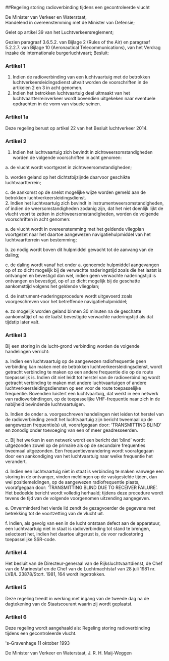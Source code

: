 <meta http-equiv='Content-Type' content='text/html; charset=utf-8' />

##Regeling storing radioverbinding tijdens een gecontroleerde vlucht

De Minister van Verkeer en Waterstaat,  
Handelend in overeenstemming met de Minister van Defensie;

Gelet op artikel 39 van het Luchtverkeersreglement;

Gezien paragraaf 3.6.5.2. van Bijlage 2 (Rules of the Air) en paragraaf 5.2.2.7. van Bijlage 10 (Aeronautical Telecommunications), van het Verdrag inzake de internationale burgerluchtvaart;
Besluit:    

### Artikel  1  

1.  Indien de radioverbinding van een luchtvaartuig met de betrokken luchtverkeersleidingsdienst uitvalt worden de voorschriften in de artikelen 2 en 3 in acht genomen.   
2.  Indien het betrokken luchtvaartuig deel uitmaakt van het luchtvaartterreinverkeer wordt bovendien uitgekeken naar eventuele opdrachten in de vorm van visuele seinen.  

### Artikel  1a  

Deze regeling berust op artikel 22 van het Besluit luchtverkeer 2014. 

### Artikel  2  

1.  Indien het luchtvaartuig zich bevindt in zichtweersomstandigheden worden de volgende voorschriften in acht genomen: 

a. de vlucht wordt voortgezet in zichtweersomstandigheden; 

b. worden geland op het dichtstbijzijnde daarvoor geschikte luchtvaartterrein; 

c. de aankomst op de snelst mogelijke wijze worden gemeld aan de betrokken luchtverkeersleidingsdienst.    
2.  Indien het luchtvaartuig zich bevindt in instrumentweersomstandigheden, of indien de weersomstandigheden zodanig zijn, dat het niet doenlijk lijkt de vlucht voort te zetten in zichtweersomstandigheden, worden de volgende voorschriften in acht genomen: 

a. de vlucht wordt in overeenstemming met het geldende vliegplan voortgezet naar het daartoe aangewezen navigatiehulpmiddel van het luchtvaartterrein van bestemming; 

b. zo nodig wordt boven dit hulpmiddel gewacht tot de aanvang van de daling; 

c. de daling wordt vanaf het onder a. genoemde hulpmiddel aangevangen op of zo dicht mogelijk bij de verwachte naderingstijd zoals die het laatst is ontvangen en bevestigd dan wel, indien geen verwachte naderingstijd is ontvangen en bevestigd, op of zo dicht mogelijk bij de geschatte aankomsttijd volgens het geldende vliegplan; 

d. de instrument-naderingsprocedure wordt uitgevoerd zoals voorgeschreven voor het betreffende navigatiehulpmiddel; 

e. zo mogelijk worden geland binnen 30 minuten na de geschatte aankomsttijd of na de laatst bevestigde verwachte naderingstijd als dat tijdstip later valt.   

### Artikel  3  

Bij een storing in de lucht-grond verbinding worden de volgende handelingen verricht: 

a. Indien een luchtvaartuig op de aangewezen radiofrequentie geen verbinding kan maken met de betrokken luchtverkeersleidingsdienst, wordt getracht verbinding te maken op een andere frequentie die op de route toepasselijk is. Indien dit niet leidt tot herstel van de radioverbinding wordt getracht verbinding te maken met andere luchtvaartuigen of andere luchtverkeersleidingsdiensten op een voor de route toepasselijke frequentie. Bovendien luistert een luchtvaartuig, dat werkt in een netwerk van radioverbindingen, op de toepasselijke VHF-frequentie naar zich in de nabijheid bevindende luchtvaartuigen. 

b. Indien de onder a. voorgeschreven handelingen niet leiden tot herstel van de radioverbinding zendt het luchtvaartuig zijn bericht tweemaal op de aangewezen frequentie(s) uit, voorafgegaan door: ‘TRANSMITTING BLIND’ en zonodig onder toevoeging van een of meer geadresseerden. 

c. Bij het werken in een netwerk wordt een bericht dat ‘blind’ wordt uitgezonden zowel op de primaire als op de secundaire frequenties tweemaal uitgezonden. Een frequentieverandering wordt voorafgegaan door een aankondiging van het luchtvaartuig naar welke frequentie het verandert. 

d. Indien een luchtvaartuig niet in staat is verbinding te maken vanwege een storing in de ontvanger, vinden meldingen op de vastgestelde tijden, dan wel positiemeldingen, op de aangewezen radiofrequentie plaats, voorafgegaan door: ‘TRANSMITTING BLIND DUE TO RECEIVER FAILURE’. Het bedoelde bericht wordt volledig herhaald; tijdens deze procedure wordt tevens de tijd van de volgende voorgenomen uitzending aangegeven. 

e. Onverminderd het vierde lid zendt de gezagvoerder de gegevens met betrekking tot de voortzetting van de vlucht uit. 

f. Indien, als gevolg van een in de lucht ontstaan defect aan de apparatuur, een luchtvaartuig niet in staat is radioverbinding tot stand te brengen, selecteert het, indien het daartoe uitgerust is, de voor radiostoring toepasselijke SSR-code.  

### Artikel  4  

Het besluit van de Directeur-generaal van de Rijksluchtvaartdienst, de Chef van de Marinestaf en de Chef van de Luchtmachtstaf van 28 juli 1981 nr. LVB/L 23878/Stcrt. 1981, 164 wordt ingetrokken. 

### Artikel  5  

Deze regeling treedt in werking met ingang van de tweede dag na de dagtekening van de Staatscourant waarin zij wordt geplaatst. 

### Artikel  6  

Deze regeling wordt aangehaald als: Regeling storing radioverbinding tijdens een gecontroleerde vlucht. 

's-Gravenhage 
11 oktober 1993    

De 
Minister van Verkeer en Waterstaat, 
J. R. H. Maij-Weggen      
